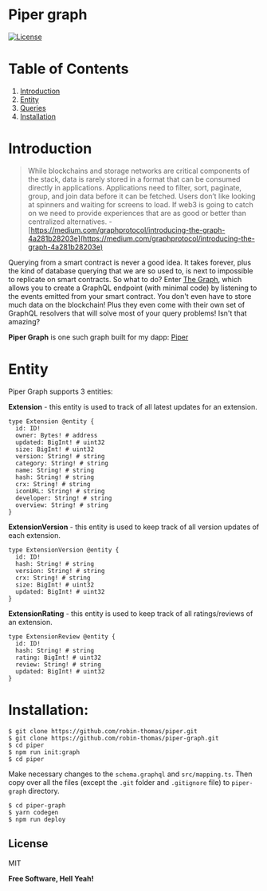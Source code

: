 # Piper graph
[![License](https://img.shields.io/badge/license-MIT-green.svg)](https://opensource.org/licenses/MIT)

# Table of Contents
1. [Introduction](#introduction)
2. [Entity](#entity)
3. [Queries](#queries)
4. [Installation](#installation)

# Introduction
> While blockchains and storage networks are critical components of the stack, data is rarely stored in a format that can be consumed directly in applications. Applications need to filter, sort, paginate, group, and join data before it can be fetched. Users don’t like looking at spinners and waiting for screens to load. If web3 is going to catch on we need to provide experiences that are as good or better than centralized alternatives.
\- [https://medium.com/graphprotocol/introducing-the-graph-4a281b28203e](https://medium.com/graphprotocol/introducing-the-graph-4a281b28203e)

Querying from a smart contract is never a good idea. It takes forever, plus the kind of database querying that we are so used to, is next to impossible to replicate on smart contracts. So what to do? Enter [The Graph](https://thegraph.com/), which allows you to create a GraphQL endpoint (with minimal code) by listening to the events emitted from your smart contract. You don't even have to store much data on the blockchain! Plus they even come with their own set of GraphQL resolvers that will solve most of your query problems! Isn't that amazing? 

**Piper Graph** is one such graph built for my dapp: [Piper](https://github.com/robin-thomas/piper.git)

# Entity
Piper Graph supports 3 entities:

**Extension** - this entity is used to track of all latest updates for an extension.
```
type Extension @entity {
  id: ID!
  owner: Bytes! # address
  updated: BigInt! # uint32
  size: BigInt! # uint32
  version: String! # string
  category: String! # string
  name: String! # string
  hash: String! # string
  crx: String! # string
  iconURL: String! # string
  developer: String! # string
  overview: String! # string
}
```

**ExtensionVersion** - this entity is used to keep track of all version updates of each extension.
```
type ExtensionVersion @entity {
  id: ID!
  hash: String! # string
  version: String! # string
  crx: String! # string
  size: BigInt! # uint32
  updated: BigInt! # uint32
}
```

**ExtensionRating** - this entity is used to keep track of all ratings/reviews of an extension.
```
type ExtensionReview @entity {
  id: ID!
  hash: String! # string
  rating: BigInt! # uint32
  review: String! # string
  updated: BigInt! # uint32
}
```

# Installation:
```
$ git clone https://github.com/robin-thomas/piper.git
$ git clone https://github.com/robin-thomas/piper-graph.git
$ cd piper
$ npm run init:graph
$ cd piper
```

Make necessary changes to the `schema.graphql` and `src/mapping.ts`. Then copy over all the files (except the `.git` folder and `.gitignore` file) to `piper-graph` directory.

```
$ cd piper-graph
$ yarn codegen
$ npm run deploy
```

License
----
MIT

**Free Software, Hell Yeah!**

